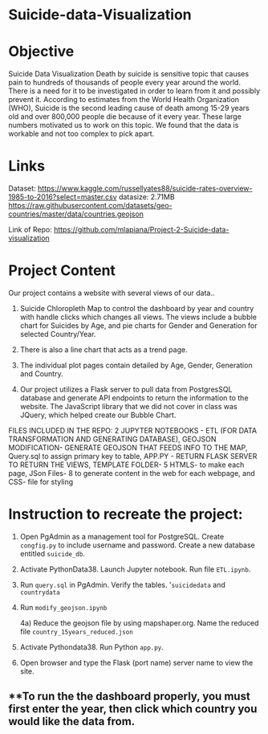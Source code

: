 # Suicide-data-Visualization

# Objective

Suicide Data Visualization Death by suicide is sensitive topic that causes pain to hundreds of thousands of people every year around the world. There is a need for it to be investigated in order to learn from it and possibly prevent it. According to estimates from the World Health Organization (WHO), Suicide is the second leading cause of death among 15-29 years old and over 800,000 people die because of it every year. These large numbers motivated us to work on this topic. We found that the data is workable and not too complex to pick apart.

# Links

Dataset: https://www.kaggle.com/russellyates88/suicide-rates-overview-1985-to-2016?select=master.csv datasize: 2.71MB https://raw.githubusercontent.com/datasets/geo-countries/master/data/countries.geojson

Link of Repo: https://github.com/mlapiana/Project-2-Suicide-data-visualization

# Project Content
Our project contains a website with several views of our data.. 
1.  Suicide Chloropleth Map to control the dashboard by year and country with handle clicks which changes all views. The views include a bubble chart for Suicides by Age, and pie charts for Gender and Generation for selected Country/Year. 

2. There is also a line chart that acts as a trend page. 

3. The individual plot pages contain detailed by Age, Gender, Generation and Country. 

4. Our project utilizes a Flask server to pull data from  PostgresSQL database and generate API endpoints to return the information to the website. The JavaScript library that we did not cover in class was JQuery, which helped create our Bubble Chart.

FILES INCLUDED IN THE REPO: 2 JUPYTER NOTEBOOKS - ETL (FOR DATA TRANSFORMATION AND GENERATING DATABASE), GEOJSON MODIFICATION- GENERATE GEOJSON THAT FEEDS INFO TO THE MAP, Query.sql to assign primary key to table, APP.PY - RETURN FLASK SERVER TO RETURN THE VIEWS, TEMPLATE FOLDER- 5 HTMLS- to make each page, JSon Files- 8 to generate content in the web for each webpage, and CSS- file for styling

# Instruction to recreate the project:

1. Open PgAdmin as a management tool for PostgreSQL. Create `congfig.py` to include username and password. Create a new database entitled `suicide_db`.

2. Activate PythonData38. Launch Jupyter notebook. Run file `ETL.ipynb`.

3. Run `query.sql` in PgAdmin. Verify the tables. '`suicidedata` and `countrydata`

4. Run `modify_geojson.ipynb` 

    4a) Reduce the geojson file by using mapshaper.org. Name the reduced file `country_15years_reduced.json` 

5. Activate Pythondata38. Run Python `app.py`. 

6. Open browser and type the Flask (port name) server name to view the site.

## **To run the the dashboard properly, you must first enter the year, then click which country you would like the data from.




